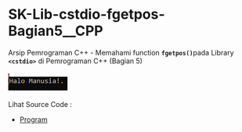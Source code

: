 # SK-Lib-cstdio-fgetpos-Bagian5__CPP
Arsip Pemrograman C++ - Memahami function <code><b>fgetpos()</b></code>pada Library <code><b>&lt;cstdio></b></code> di Pemrograman C++ (Bagian 5)<br><br>
<img src="https://github.com/RizkyKhapidsyah/SK-Lib-cstdio-fgetpos-Bagian5__CPP/blob/master/SK-Lib-cstdio-fgetpos-Bagian5__CPP/x64/result/001.PNG"><br><br>
Lihat Source Code : <br>
- <a href="https://github.com/RizkyKhapidsyah/SK-Lib-cstdio-fgetpos-Bagian5__CPP/blob/master/SK-Lib-cstdio-fgetpos-Bagian5__CPP/Source.cpp">Program</a>
